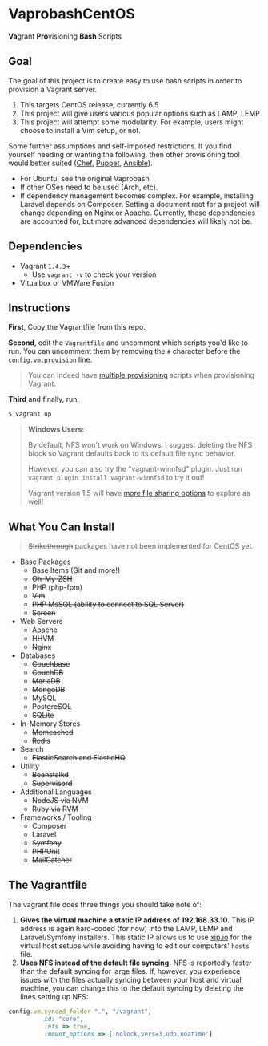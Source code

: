 # VaprobashCentOS

**Va**grant **Pro**visioning **Bash** Scripts




## Goal

The goal of this project is to create easy to use bash scripts in order to provision a Vagrant server.

1. This targets CentOS release, currently 6.5
2. This project will give users various popular options such as LAMP, LEMP
3. This project will attempt some modularity. For example, users might choose to install a Vim setup, or not.

Some further assumptions and self-imposed restrictions. If you find yourself needing or wanting the following, then other provisioning tool would better suited ([Chef](http://www.getchef.com), [Puppet](http://puppetlabs.com), [Ansible](http://www.ansibleworks.com)).

* For Ubuntu, see the original Vaprobash
* If other OSes need to be used (Arch, etc).
* If dependency management becomes complex. For example, installing Laravel depends on Composer. Setting a document root for a project will change depending on Nginx or Apache. Currently, these dependencies are accounted for, but more advanced dependencies will likely not be.

## Dependencies

* Vagrant `1.4.3`+
    * Use `vagrant -v` to check your version
* Vitualbox or VMWare Fusion

## Instructions

**First**, Copy the Vagrantfile from this repo. 

**Second**, edit the `Vagrantfile` and uncomment which scripts you'd like to run. You can uncomment them by removing the `#` character before the `config.vm.provision` line.

> You can indeed have [multiple provisioning](http://docs.vagrantup.com/v2/provisioning/basic_usage.html) scripts when provisioning Vagrant.

**Third** and finally, run:

```bash
$ vagrant up
```



> <strong>Windows Users:</strong>
>
> By default, NFS won't work on Windows. I suggest deleting the NFS block so Vagrant defaults back to its default file sync behavior.
>
> However, you can also try the "vagrant-winnfsd" plugin. Just run `vagrant plugin install vagrant-winnfsd` to try it out!
>
> Vagrant version 1.5 will have [more file sharing options](https://www.vagrantup.com/blog/feature-preview-vagrant-1-5-rsync.html) to explore as well!



## What You Can Install
>~~Strikethrough~~ packages have not been implemented for CentOS yet.


* Base Packages
	* Base Items (Git and more!)
	* ~~Oh-My-ZSH~~
	* PHP (php-fpm)
	* ~~Vim~~
	* ~~PHP MsSQL (ability to connect to SQL Server)~~
	* ~~Screen~~
* Web Servers
	* Apache
	* ~~HHVM~~
	* ~~Nginx~~
* Databases
	* ~~Couchbase~~
	* ~~CouchDB~~
	* ~~MariaDB~~
	* ~~MongoDB~~
	* MySQL
	* ~~PostgreSQL~~
	* ~~SQLite~~
* In-Memory Stores
	* ~~Memcached~~
	* ~~Redis~~
* Search
	* ~~ElasticSearch and ElasticHQ~~
* Utility
	* ~~Beanstalkd~~
	* ~~Supervisord~~
* Additional Languages
	* ~~NodeJS via NVM~~
	* ~~Ruby via RVM~~
* Frameworks / Tooling
	* Composer
	* Laravel
	* ~~Symfony~~
	* ~~PHPUnit~~
	* ~~MailCatcher~~

## The Vagrantfile

The vagrant file does three things you should take note of:

1. **Gives the virtual machine a static IP address of 192.168.33.10.** This IP address is again hard-coded (for now) into the LAMP, LEMP and Laravel/Symfony installers. This static IP allows us to use [xip.io](http://xip.io) for the virtual host setups while avoiding having to edit our computers' `hosts` file.
2. **Uses NFS instead of the default file syncing.** NFS is reportedly faster than the default syncing for large files. If, however, you experience issues with the files actually syncing between your host and virtual machine, you can change this to the default syncing by deleting the lines setting up NFS:

  ```ruby
  config.vm.synced_folder ".", "/vagrant",
            id: "core",
            :nfs => true,
            :mount_options => ['nolock,vers=3,udp,noatime']
  ```

